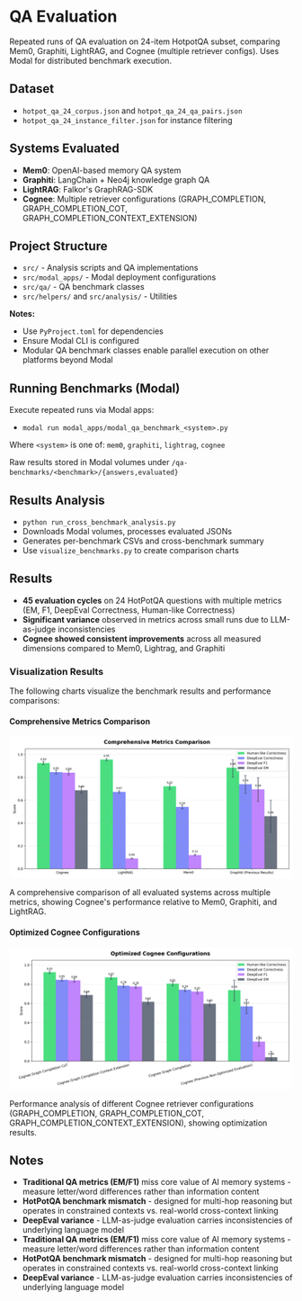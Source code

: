 # QA Evaluation

Repeated runs of QA evaluation on 24-item HotpotQA subset, comparing Mem0, Graphiti, LightRAG, and Cognee (multiple retriever configs). Uses Modal for distributed benchmark execution.

## Dataset

- `hotpot_qa_24_corpus.json` and `hotpot_qa_24_qa_pairs.json`
- `hotpot_qa_24_instance_filter.json` for instance filtering

## Systems Evaluated

- **Mem0**: OpenAI-based memory QA system
- **Graphiti**: LangChain + Neo4j knowledge graph QA
- **LightRAG**: Falkor's GraphRAG-SDK
- **Cognee**: Multiple retriever configurations (GRAPH_COMPLETION, GRAPH_COMPLETION_COT, GRAPH_COMPLETION_CONTEXT_EXTENSION)

## Project Structure

- `src/` - Analysis scripts and QA implementations
- `src/modal_apps/` - Modal deployment configurations
- `src/qa/` - QA benchmark classes
- `src/helpers/` and `src/analysis/` - Utilities

**Notes:**
- Use `PyProject.toml` for dependencies
- Ensure Modal CLI is configured
- Modular QA benchmark classes enable parallel execution on other platforms beyond Modal


## Running Benchmarks (Modal)

Execute repeated runs via Modal apps:
- `modal run modal_apps/modal_qa_benchmark_<system>.py`

Where `<system>` is one of: `mem0`, `graphiti`, `lightrag`, `cognee`

Raw results stored in Modal volumes under `/qa-benchmarks/<benchmark>/{answers,evaluated}`

## Results Analysis

- `python run_cross_benchmark_analysis.py`
- Downloads Modal volumes, processes evaluated JSONs
- Generates per-benchmark CSVs and cross-benchmark summary
- Use `visualize_benchmarks.py` to create comparison charts

## Results

- **45 evaluation cycles** on 24 HotPotQA questions with multiple metrics (EM, F1, DeepEval Correctness, Human-like Correctness)
- **Significant variance** observed in metrics across small runs due to LLM-as-judge inconsistencies
- **Cognee showed consistent improvements** across all measured dimensions compared to Mem0, Lightrag, and Graphiti

### Visualization Results

The following charts visualize the benchmark results and performance comparisons:

#### Comprehensive Metrics Comparison
![Comprehensive Metrics Comparison](comprehensive_metrics_comparison.png)

A comprehensive comparison of all evaluated systems across multiple metrics, showing Cognee's performance relative to Mem0, Graphiti, and LightRAG.

#### Optimized Cognee Configurations
![Optimized Cognee Configurations](optimized_cognee_configurations.png)

Performance analysis of different Cognee retriever configurations (GRAPH_COMPLETION, GRAPH_COMPLETION_COT, GRAPH_COMPLETION_CONTEXT_EXTENSION), showing optimization results.

## Notes

- **Traditional QA metrics (EM/F1)** miss core value of AI memory systems - measure letter/word differences rather than information content
- **HotPotQA benchmark mismatch** - designed for multi-hop reasoning but operates in constrained contexts vs. real-world cross-context linking
- **DeepEval variance** - LLM-as-judge evaluation carries inconsistencies of underlying language model
- **Traditional QA metrics (EM/F1)** miss core value of AI memory systems - measure letter/word differences rather than information content
- **HotPotQA benchmark mismatch** - designed for multi-hop reasoning but operates in constrained contexts vs. real-world cross-context linking
- **DeepEval variance** - LLM-as-judge evaluation carries inconsistencies of underlying language model
